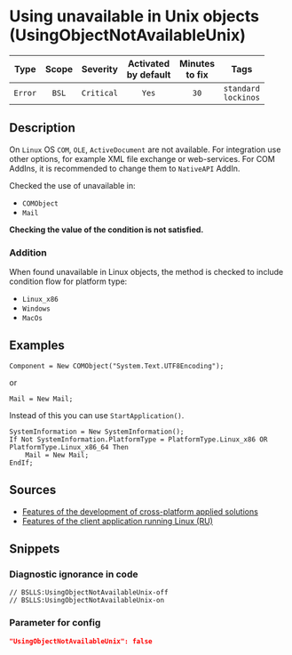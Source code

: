 # Using unavailable in Unix objects (UsingObjectNotAvailableUnix)

|   Type    |    Scope    |  Severity   |    Activated<br>by default    |    Minutes<br>to fix    |              Tags              |
|:--------:|:-----------------------------:|:-----------:|:------------------------------:|:-----------------------------------:|:------------------------------:|
| `Error` |             `BSL`             | `Critical` |              `Yes`              |                `30`                 |    `standard`<br>`lockinos`    |

<!-- Блоки выше заполняются автоматически, не трогать -->
## Description

On `Linux` OS `COM`, `OLE`, `ActiveDocument` are not available. For integration use other options, for example XML file exchange or web-services. For COM AddIns, it is recommended to change them to `NativeAPI` AddIn.

Checked the use of unavailable in:

* `COMObject`
* `Mail`

**Checking the value of the condition is not satisfied.**

### Addition

When found unavailable in Linux objects, the method is checked to include condition flow for platform type:

* `Linux_x86`
* `Windows`
* `MacOs`

## Examples

```bsl
Component = New COMObject("System.Text.UTF8Encoding");
```

or

```bsl
Mail = New Mail;
```
Instead of this you can use `StartApplication()`.

```bsl
SystemInformation = New SystemInformation();
If Not SystemInformation.PlatformType = PlatformType.Linux_x86 OR PlatformType.Linux_x86_64 Then
    Mail = New Mail;
EndIf;
```

## Sources

* [Features of the development of cross-platform applied solutions](https://its.1c.ru/db/v8314doc#bookmark:dev:TI000001208)
* [Features of the client application running Linux (RU)](https://its.1c.ru/db/v8314doc#bookmark:dev:TI000001283)

## Snippets

<!-- Блоки ниже заполняются автоматически, не трогать -->
### Diagnostic ignorance in code

```bsl
// BSLLS:UsingObjectNotAvailableUnix-off
// BSLLS:UsingObjectNotAvailableUnix-on
```

### Parameter for config

```json
"UsingObjectNotAvailableUnix": false
```
